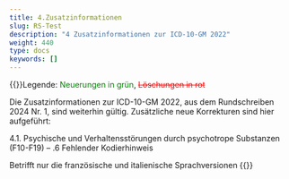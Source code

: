 ```yaml
---
title: 4.Zusatzinformationen
slug: RS-Test
description: "4 Zusatzinformationen zur ICD-10-GM 2022"
weight: 440
type: docs
keywords: []
---
```

{{<markdown>}}Legende: <font color="green">Neuerungen in grün</font>, <font color="red">~~Löschungen in rot~~</font>
  
Die Zusatzinformationen zur ICD-10-GM 2022, aus dem Rundschreiben 2024 Nr. 1, sind weiterhin gültig.
Zusätzliche neue Korrekturen sind hier aufgeführt:
  
4.1. Psychische und Verhaltensstörungen durch psychotrope Substanzen (F10-F19) – .6 Fehlender Kodierhinweis
  
Betrifft nur die französische und italienische Sprachversionen
{{</markdown>}}

